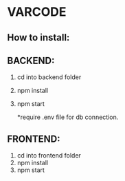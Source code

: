 # VARCODE

## How to install:

## BACKEND:

1. cd into backend folder
2. npm install
3. npm start

   \*require .env file for db connection.

## FRONTEND:

1. cd into frontend folder
2. npm install
3. npm start
